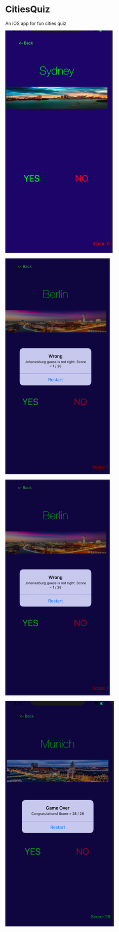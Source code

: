 # CitiesQuiz
An iOS app for fun cities quiz




![Alt text](/images/citiesQuiz4.png?raw=true "Optional Title")


![Alt text](/images/citiesQuiz5.png?raw=true "Optional Title")

![Alt text](/images/citiesQuiz5.png?raw=true "Optional Title")


![Alt text](/images/citiesQuiz7.png?raw=true "Optional Title")

